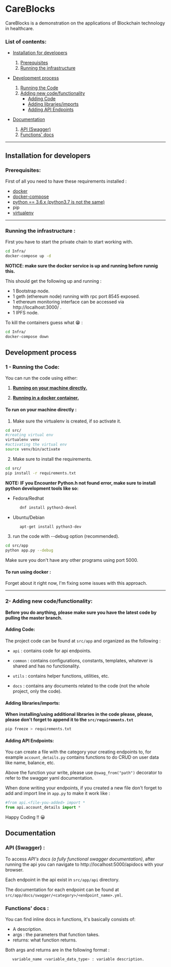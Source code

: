 # CareBlocks

CareBlocks is a demonstration on the applications of Blockchain technology in healthcare.





### List of contents:

- [Installation for developers](https://github.com/blockchain-emr/back#installation-for-developers)
   1. [Prerequisites](https://github.com/blockchain-emr/back#prerequisites)
   2. [Running the infrastructure](https://github.com/blockchain-emr/back#running-the-infrastructure-)

- [Development process](https://github.com/blockchain-emr/back#development-process)
   1. [Running the Code](https://github.com/blockchain-emr/back#1---running-the-code)
   2. [Adding new code/functionality](https://github.com/blockchain-emr/back#2--adding-new-codefunctionality)
      - [Adding Code](https://github.com/blockchain-emr/back#adding-code)
      - [Adding libraries/imports](https://github.com/blockchain-emr/back#adding-librariesimports)
      - [Adding API Endpoints](https://github.com/blockchain-emr/back#adding-api-endpoints)

- [Documentation](https://github.com/blockchain-emr/back#documentation)
  1. [API (Swagger)](https://github.com/blockchain-emr/back#api-swagger-)
  2. [Functions' docs](https://github.com/blockchain-emr/back#functions-docs-)

********

## Installation for developers
### Prerequisites:
First of all you need to have these requirements installed :

- [docker](https://docs.docker.com/install/)
- [docker-compose](https://docs.docker.com/compose/install/)
- [python == 3.6.x (python3.7 is not the same)](https://realpython.com/installing-python/)
- pip
- [virtualenv](https://virtualenv.pypa.io/en/latest/installation/)

****
### Running the infrastructure :

First you have to start the private chain to start working with.

```bash
cd Infra/
docker-compose up -d
```
**NOTICE: make sure the docker service is up and running before runnig this.**

This should get the following up and running :
- 1 Bootstrap node.
- 1 geth (ethereum node) running with rpc port 8545 exposed.
- 1 ethereum monitoring interface can be accessed via http://localhost:3000/ .
- 1 IPFS node.


To kill the containers guess what :grin: :
```bash
cd Infra/
docker-compose down
```

## Development process

### 1 - Running the Code:

You can run the code using either:

1. [**Running on your machine directly.**](https://github.com/blockchain-emr/back/blob/master/README.md#to-run-on-your-machine-directly-)

2. [**Running in a docker container.**](https://github.com/blockchain-emr/back/blob/master/README.md#L62)


#### To run on your machine directly :

1. Make sure the virtualenv is created, if so activate it.
```bash
cd src/
#creating virtual env
virtualenv venv
#activating the virtual env
source venv/bin/activate
```

2. Make sure to install the requirements.
```bash
cd src/
pip install -r requirements.txt
```
**NOTE: IF you Encounter Python.h not found error, make sure to install python development tools like so:**
* Fedora/Redhat
   ```bash
      dnf install python3-devel
   ```
* Ubuntu/Debian
   ```bash
      apt-get install python3-dev
   ```

3. run the code with --debug option (recommended).
```bash
cd src/app
python app.py --debug
```
Make sure you don't have any other programs using port 5000.

#### To run using docker :

Forget about it right now, I'm fixing some issues with this approach.


_______________

### 2- Adding new code/functionality:

**Before you do anything, please make sure you have the latest code by pulling the master branch.**

#### Adding Code:
The project code can be found at ```src/app``` and organized as the following :

- ```api```  : contains code for api endpoints.

- ```common```  : contains configurations, constants, templates, whatever is shared and has no functionality.

- ```utils```  : contains helper functions, utilities, etc.

- ```docs```  : contains any documents related to the code (not the whole project, only the code).


#### Adding libraries/imports:
**When installing/using additional libraries in the code please, please, please don't forget to append it to the ``src/requirements.txt``**
```bash
pip freeze > requirements.txt
```

#### Adding API Endpoints:
You can create a file with the category your creating endpoints to, for example ``account_details.py`` contains functions to do CRUD on user data like name, balance, etc.

Above the function your write, please use ``@swag_from("path")`` decorator to refer to the swagger yaml documentation.

When done writing your endpoints, if you created a new file don't forget to add and import line in ``app.py``  to make it work like :  
```python
#from api.<file-you-added> import *
from api.account_details import *
```


Happy Coding !! :grinning:

## Documentation

### API (Swagger) :

To access _API's docs (a fully functional swagger documentation)_, after running the api you can navigate to http://localhost:5000/apidocs with your browser.


Each endpoint in the api exist in ```src/app/api``` directory.

The documentation for each endpoint can be found at ```src/app/docs/swagger/<category>/<endpoint_name>.yml```.



### Functions' docs :

You can find inline docs in functions, it's basically consists of:

- A description.
- args : the parameters that function takes.
- returns: what function returns.

Both args and returns are in the following format :
```python
   variable_name <variable_data_type> : variable description.
```
